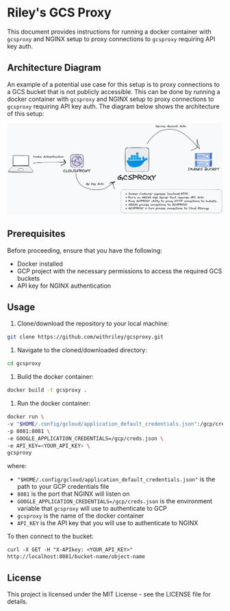 # Riley's GCS Proxy

This document provides instructions for running a docker container with `gcsproxy` and NGINX setup to proxy connections to `gcsproxy` requiring API key auth.

## Architecture Diagram

An example of a potential use case for this setup is to proxy connections to a GCS bucket that is not publicly accessible. This can be done by running a docker container with `gcsproxy` and NGINX setup to proxy connections to `gcsproxy` requiring API key auth. The diagram below shows the architecture of this setup:

![./pics/gcsproxy.png](./pics/gcsproxy.png)

## Prerequisites

Before proceeding, ensure that you have the following:

- Docker installed
- GCP project with the necessary permissions to access the required GCS buckets
- API key for NGINX authentication

## Usage

1. Clone/download the repository to your local machine:

```bash
git clone https://github.com/withriley/gcsproxy.git
```

1. Navigate to the cloned/downloaded directory:

```bash
cd gcsproxy
```

1. Build the docker container:

```bash
docker build -t gcsproxy .
```

1. Run the docker container:

```bash
docker run \
-v "$HOME/.config/gcloud/application_default_credentials.json":/gcp/creds.json:ro \
-p 8081:8081 \
-e GOOGLE_APPLICATION_CREDENTIALS=/gcp/creds.json \
-e API_KEY=<YOUR_API_KEY> \
gcsproxy
```

where:

- `"$HOME/.config/gcloud/application_default_credentials.json"` is the path to your GCP credentials file
- `8081` is the port that NGINX will listen on
- `GOOGLE_APPLICATION_CREDENTIALS=/gcp/creds.json` is the environment variable that `gcsproxy` will use to authenticate to GCP
- `gcsproxy` is the name of the docker container
- `API_KEY` is the API key that you will use to authenticate to NGINX

To then connect to the bucket:

```
curl -X GET -H "X-APIkey: <YOUR_API_KEY>" http://localhost:8081/bucket-name/object-name

```

## License

This project is licensed under the MIT License - see the LICENSE file for details.